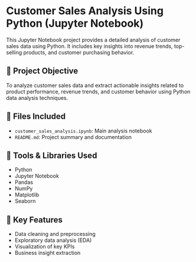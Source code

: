 # Customer Sales Analysis Using Python (Jupyter Notebook)

This Jupyter Notebook project provides a detailed analysis of customer sales data using Python. It includes key insights into revenue trends, top-selling products, and customer purchasing behavior.

## 🎯 Project Objective

To analyze customer sales data and extract actionable insights related to product performance, revenue trends, and customer behavior using Python data analysis techniques.

## 📁 Files Included

- `customer_sales_analysis.ipynb`: Main analysis notebook
- `README.md`: Project summary and documentation

## 🔧 Tools & Libraries Used

- Python  
- Jupyter Notebook  
- Pandas  
- NumPy  
- Matplotlib  
- Seaborn  

## 🧠 Key Features

- Data cleaning and preprocessing  
- Exploratory data analysis (EDA)  
- Visualization of key KPIs  
- Business insight extraction  
